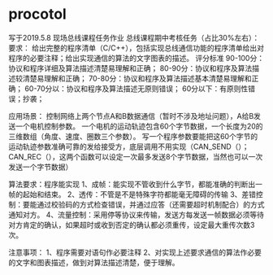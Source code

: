 # procotol
写于2019.5.8
现场总线课程任务作业
总线课程期中考核任务（占比30%左右）：
要求：
给出完整的程序清单（C/C++），包括实现总线通信功能的程序清单给出对程序的必要注释；给出实现通信的算法的文字图表的描述。
评分标准
90-100分：协议和程序详细及算法描述清楚易理解和正确；
    80-90分：协议和程序及算法描述较清楚易理解和正确；
70-80分：协议和程序及算法描述基本清楚易理解和正确；
60-70分以：协议和程序及算法描述无原则错误；
60分以下：有原则性错误；抄袭；

应用场景：
    控制网络上两个节点A和B数据通信（暂时不涉及地址问题），A给B发送一个电机控制参数。
    一个电机的运动轨迹包含60个字节数据，一个长度为20的三维数组（角度、速度、圈数三个参数）。
    写一个程序参数要能把这60个字节的运动轨迹参数准确可靠的发给接受方，底层调用不用实现（CAN_SEND（）；CAN_REC（），这两个函数可以设定一次最多发送8个字节数据，当然也可以一次发送一个字节数据）

算法要求：程序能实现
    1、成帧：能实现不管收到什么字节，都能准确的判断出一帧的起始和结束。
    2、透传：不管是不是特殊字符都能毫无障碍的传输
    3、差错控制：要能通过校验码的方式检查错误，并通过应答（还需要超时机制配合）的方式通知对方。
    4、流量控制：采用停等协议来传输，发送方每发送一帧数据必须等待对方肯定的确认，如果超时或收到否定的确认都必须重传，设定最大重传次数3次。

注意事项：
    1、程序需要对语句作必要注释
    2、对实现上述要求通信的算法作必要的文字和图表描述，做到对算法描述清楚，便于理解。
